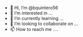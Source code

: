 - 👋 Hi, I’m @bquintero56
- 👀 I’m interested in ... 
- 🌱 I’m currently learning ...
- 💞️ I’m looking to collaborate on ...
- 📫 How to reach me ....

<!---
bquintero56/bquintero56 is a ✨ special ✨ repository because its `README.md` (this file) appears on your GitHub profile.
You can click the Preview link to take a look at your changes.
--->
